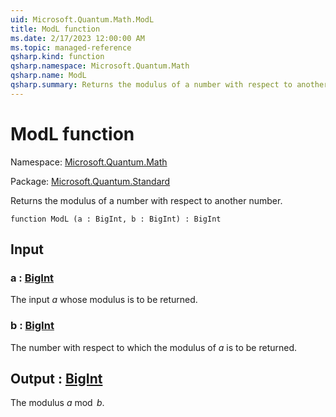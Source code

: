 ```yaml
---
uid: Microsoft.Quantum.Math.ModL
title: ModL function
ms.date: 2/17/2023 12:00:00 AM
ms.topic: managed-reference
qsharp.kind: function
qsharp.namespace: Microsoft.Quantum.Math
qsharp.name: ModL
qsharp.summary: Returns the modulus of a number with respect to another number.
---
```


# ModL function

Namespace: [Microsoft.Quantum.Math](xref:Microsoft.Quantum.Math)

Package: [Microsoft.Quantum.Standard](https://nuget.org/packages/Microsoft.Quantum.Standard)


Returns the modulus of a number with respect to another number.

```qsharp
function ModL (a : BigInt, b : BigInt) : BigInt
```


## Input

### a : [BigInt](xref:microsoft.quantum.qsharp.valueliterals#bigint-literals)

The input $a$ whose modulus is to be returned.


### b : [BigInt](xref:microsoft.quantum.qsharp.valueliterals#bigint-literals)

The number with respect to which the modulus of $a$ is to be returned.



## Output : [BigInt](xref:microsoft.quantum.qsharp.valueliterals#bigint-literals)

The modulus $a \bmod b$.